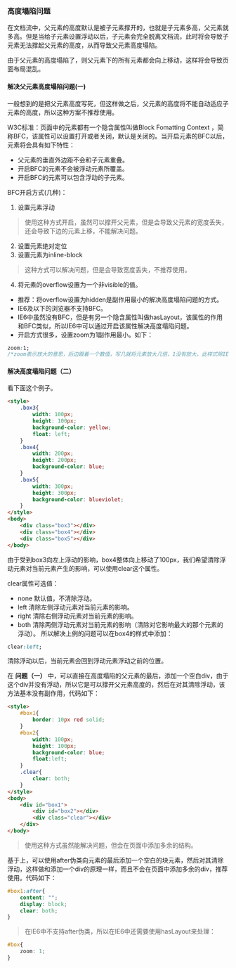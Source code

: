 ### 高度塌陷问题
在文档流中，父元素的高度默认是被子元素撑开的，也就是子元素多高，父元素就多高。但是当给子元素设置浮动以后，子元素会完全脱离文档流，此时将会导致子元素无法撑起父元素的高度，从而导致父元素高度塌陷。

由于父元素的高度塌陷了，则父元素下的所有元素都会向上移动，这样将会导致页面布局混乱。
#### 解决父元素高度塌陷问题(一)
一般想到的是把父元素高度写死，但这样做之后，父元素的高度将不能自动适应子元素的高度，所以这种方案不推荐使用。

W3C标准：页面中的元素都有一个隐含属性叫做Block Fomatting Context ，简称BFC，该属性可以设置打开或者关闭，默认是关闭的。当开启元素的BFC以后，元素将会具有如下特性：
- 父元素的垂直外边距不会和子元素重叠。
- 开启BFC的元素不会被浮动元素所覆盖。
- 开启BFC的元素可以包含浮动的子元素。

BFC开启方式(几种)：
1. 设置元素浮动
>使用这种方式开启，虽然可以撑开父元素，但是会导致父元素的宽度丢失，还会导致下边的元素上移，不能解决问题。
2. 设置元素绝对定位
3. 设置元素为inline-block
>这种方式可以解决问题，但是会导致宽度丢失，不推荐使用。
4. 将元素的overflow设置为一个非visible的值。
- 推荐：将overflow设置为hidden是副作用最小的解决高度塌陷问题的方式。
- IE6及以下的浏览器不支持BFC。
- IE6中虽然没有BFC，但是有另一个隐含属性叫做hasLayout，该属性的作用和BFC类似，所以IE6中可以通过开启该属性解决高度塌陷问题。
- 开启方式很多，设置zoom为1副作用最小。如下：
```css
zoom:1;
/*zoom表示放大的意思，后边跟着一个数值，写几就将元素放大几倍，1没有放大，此样式除IE6以外，其他浏览器都不支持*/
```
#### 解决高度塌陷问题（二）
看下面这个例子。
```html
<style>
    .box3{
        width: 100px;
        height: 100px;
        background-color: yellow;
        float: left;
    }
    .box4{
        width: 200px;
        height: 200px;
        background-color: blue;
    }
    .box5{
        width: 300px;
        height: 300px;
        background-color: blueviolet;
    }
</style>
<body>
    <div class="box3"></div>
    <div class="box4"></div>
    <div class="box5"></div>
</body>
```
由于受到box3向左上浮动的影响，box4整体向上移动了100px，我们希望清除浮动元素对当前元素产生的影响，可以使用clear这个属性。

clear属性可选值：
- none  默认值，不清除浮动。
- left  清除左侧浮动元素对当前元素的影响。
- right  清除右侧浮动元素对当前元素的影响。
- both  清除两侧浮动元素对当前元素的影响（清除对它影响最大的那个元素的浮动）。
所以解决上例的问题可以在box4的样式中添加：
```css
clear:left;
```
清除浮动以后，当前元素会回到浮动元素浮动之前的位置。

在 **问题（一）** 中，可以直接在高度塌陷的父元素的最后，添加一个空白div，由于这个div并没有浮动，所以它是可以撑开父元素高度的，然后在对其清除浮动，该方法基本没有副作用，代码如下：
```html
<style>
    #box1{
        border: 10px red solid;
    }
    #box2{
        width: 100px;
        height: 100px;
        background-color: blue;
        float:left;
    }
    .clear{
        clear: both;
    }
</style>
<body>
    <div id="box1">
        <div id="box2"></div>
        <div class="clear"></div>
    </div>   
</body>
```
>使用这种方式虽然能解决问题，但会在页面中添加多余的结构。

基于上，可以使用after伪类向元素的最后添加一个空白的块元素，然后对其清除浮动，这样做和添加一个div的原理一样，而且不会在页面中添加多余的div，推荐使用。代码如下：
```css
#box1:after{
    content: "";
    display: block;
    clear: both;
}
```
>在IE6中不支持after伪类，所以在IE6中还需要使用hasLayout来处理：
```css
#box{
    zoom: 1;
}
```
